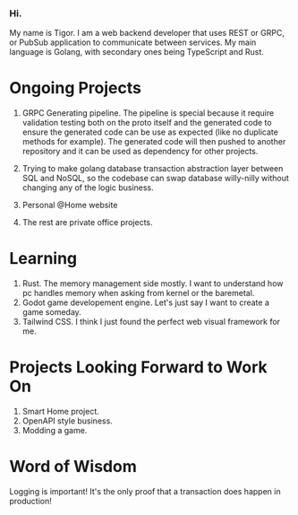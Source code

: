 ### Hi.

My name is Tigor. I am a web backend developer that uses REST or GRPC, or PubSub application to communicate between services. My main language is Golang, with secondary ones being TypeScript and Rust.

# Ongoing Projects

1. GRPC Generating pipeline. The pipeline is special because it require validation testing both on the proto itself and the generated code to ensure the generated code can be use as expected (like no duplicate methods for example). The generated code will then pushed to another repository and it can be used as dependency for other projects.

2. Trying to make golang database transaction abstraction layer between SQL and NoSQL, so the codebase can swap database willy-nilly without changing any of the logic business.

3. Personal @Home website

4. The rest are private office projects.

# Learning

1. Rust. The memory management side mostly. I want to understand how pc handles memory when asking from kernel or the baremetal.
2. Godot game developement engine. Let's just say I want to create a game someday.
3. Tailwind CSS. I think I just found the perfect web visual framework for me.

# Projects Looking Forward to Work On

1. Smart Home project.
2. OpenAPI style business.
3. Modding a game.

# Word of Wisdom

Logging is important! It's the only proof that a transaction does happen in production!
